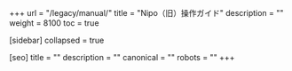 +++
url = "/legacy/manual/"
title = "Nipo（旧）操作ガイド"
description = ""
weight = 8100
toc = true

[sidebar]
collapsed = true

[seo]
title = ""
description = ""
canonical = ""
robots = ""
+++
